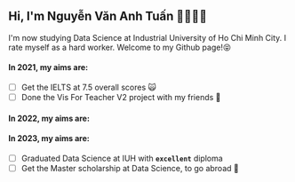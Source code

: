 ## Hi, I'm Nguyễn Văn Anh Tuấn 👋🏼💪🏼

I'm now studying Data Science at Industrial University of Ho Chi Minh City. I rate myself as a hard worker. Welcome to my Github page!😝

#### In 2021, my aims are:

- [ ] Get the IELTS at 7.5 overall scores 🙀
- [ ] Done the Vis For Teacher V2 project with my friends 💪

#### In 2022, my aims are:

#### In 2023, my aims are:
  - [ ] Graduated Data Science at IUH with **`excellent`** diploma
  - [ ] Get the Master scholarship at Data Science, to go abroad 🥳

